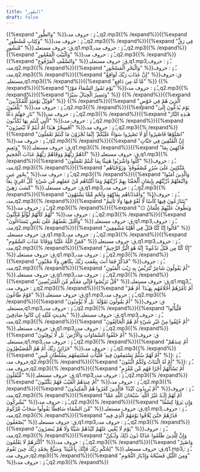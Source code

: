 ```yaml
---
title: "الطور"
draft: false
---
```

 {{%expand "وَالطُّورِ" %}}ـُ و٘ :  حروف مدہ,q2.mp3{{% /expand%}}{{%expand "وَكِتَابٍ مَّسْطُورٍ" %}}ـُ و٘ :  حروف مدہ,q2.mp3{{% /expand%}}{{%expand "فِي رَقٍّ مَّنشُورٍ" %}}ق: حروف مستعلیہ,q1.mp3,ـُ و٘ :  حروف مدہ,q2.mp3{{% /expand%}}{{%expand "وَالْبَيْتِ الْمَعْمُورِ" %}}ـُ و٘ :  حروف مدہ,q2.mp3{{% /expand%}}{{%expand "وَالسَّقْفِ الْمَرْفُوعِ" %}}ق: حروف مستعلیہ,q1.mp3,ـُ و٘ :  حروف مدہ,q2.mp3{{% /expand%}}{{%expand "وَالْبَحْرِ الْمَسْجُورِ" %}}ـُ و٘ :  حروف مدہ,q2.mp3{{% /expand%}}{{%expand "إِنَّ عَذَابَ رَبِّكَ لَوَاقِعٌ" %}}ق: حروف مستعلیہ,q1.mp3{{% /expand%}}{{%expand "مَّا لَهُ مِن دَافِعٍ" %}} {{% /expand%}}{{%expand "يَوْمَ تَمُورُ السَّمَاءُ مَوْرًا" %}}ـُ و٘ :  حروف مدہ,q2.mp3{{% /expand%}}{{%expand "وَتَسِيرُ الْجِبَالُ سَيْرًا" %}} {{% /expand%}}{{%expand "فَوَيْلٌ يَوْمَئِذٍ لِّلْمُكَذِّبِينَ" %}} {{% /expand%}}{{%expand "الَّذِينَ هُمْ فِي خَوْضٍ يَلْعَبُونَ" %}}ـُ و٘ :  حروف مدہ,q2.mp3{{% /expand%}}{{%expand "يَوْمَ يُدَعُّونَ إِلَىٰ نَارِ جَهَنَّمَ دَعًّا" %}}ـُ و٘ :  حروف مدہ,q2.mp3{{% /expand%}}{{%expand "هَـٰذِهِ النَّارُ الَّتِي كُنتُم بِهَا تُكَذِّبُونَ" %}}ـُ و٘ :  حروف مدہ,q2.mp3{{% /expand%}}{{%expand "أَفَسِحْرٌ هَـٰذَا أَمْ أَنتُمْ لَا تُبْصِرُونَ" %}}ـُ و٘ :  حروف مدہ,q2.mp3{{% /expand%}}{{%expand "اصْلَوْهَا فَاصْبِرُوا أَوْ لَا تَصْبِرُوا سَوَاءٌ عَلَيْكُمْ ۖ إِنَّمَا تُجْزَوْنَ مَا كُنتُمْ تَعْمَلُونَ" %}}ـُ و٘ :  حروف مدہ,q2.mp3{{% /expand%}}{{%expand "إِنَّ الْمُتَّقِينَ فِي جَنَّاتٍ وَنَعِيمٍ" %}}ق: حروف مستعلیہ,q1.mp3{{% /expand%}}{{%expand "فَاكِهِينَ بِمَا آتَاهُمْ رَبُّهُمْ وَوَقَاهُمْ رَبُّهُمْ عَذَابَ الْجَحِيمِ" %}}ق: حروف مستعلیہ,q1.mp3{{% /expand%}}{{%expand "كُلُوا وَاشْرَبُوا هَنِيئًا بِمَا كُنتُمْ تَعْمَلُونَ" %}}ـُ و٘ :  حروف مدہ,q2.mp3{{% /expand%}}{{%expand "مُتَّكِئِينَ عَلَىٰ سُرُرٍ مَّصْفُوفَةٍ ۖ وَزَوَّجْنَاهُم بِحُورٍ عِينٍ" %}}ـُ و٘ :  حروف مدہ,q2.mp3{{% /expand%}}{{%expand "وَالَّذِينَ آمَنُوا وَاتَّبَعَتْهُمْ ذُرِّيَّتُهُم بِإِيمَانٍ أَلْحَقْنَا بِهِمْ ذُرِّيَّتَهُمْ وَمَا أَلَتْنَاهُم مِّنْ عَمَلِهِم مِّن شَيْءٍ ۚ كُلُّ امْرِئٍ بِمَا كَسَبَ رَهِينٌ" %}}ق: حروف مستعلیہ,q1.mp3,ـُ و٘ :  حروف مدہ,q2.mp3{{% /expand%}}{{%expand "وَأَمْدَدْنَاهُم بِفَاكِهَةٍ وَلَحْمٍ مِّمَّا يَشْتَهُونَ" %}}ـُ و٘ :  حروف مدہ,q2.mp3{{% /expand%}}{{%expand "يَتَنَازَعُونَ فِيهَا كَأْسًا لَّا لَغْوٌ فِيهَا وَلَا تَأْثِيمٌ" %}}ـُ و٘ :  حروف مدہ,q2.mp3{{% /expand%}}{{%expand "۞ وَيَطُوفُ عَلَيْهِمْ غِلْمَانٌ لَّهُمْ كَأَنَّهُمْ لُؤْلُؤٌ مَّكْنُونٌ" %}}ـُ و٘ :  حروف مدہ,q2.mp3{{% /expand%}}{{%expand "وَأَقْبَلَ بَعْضُهُمْ عَلَىٰ بَعْضٍ يَتَسَاءَلُونَ" %}}ق: حروف مستعلیہ,q1.mp3,ـُ و٘ :  حروف مدہ,q2.mp3{{% /expand%}}{{%expand "قَالُوا إِنَّا كُنَّا قَبْلُ فِي أَهْلِنَا مُشْفِقِينَ" %}}ق: حروف مستعلیہ,q1.mp3,ـُ و٘ :  حروف مدہ,q2.mp3{{% /expand%}}{{%expand "فَمَنَّ اللَّهُ عَلَيْنَا وَوَقَانَا عَذَابَ السَّمُومِ" %}}ق: حروف مستعلیہ,q1.mp3,ـُ و٘ :  حروف مدہ,q2.mp3{{% /expand%}}{{%expand "إِنَّا كُنَّا مِن قَبْلُ نَدْعُوهُ ۖ إِنَّهُ هُوَ الْبَرُّ الرَّحِيمُ" %}}ق: حروف مستعلیہ,q1.mp3,ـُ و٘ :  حروف مدہ,q2.mp3{{% /expand%}}{{%expand "فَذَكِّرْ فَمَا أَنتَ بِنِعْمَتِ رَبِّكَ بِكَاهِنٍ وَلَا مَجْنُونٍ" %}}ـُ و٘ :  حروف مدہ,q2.mp3{{% /expand%}}{{%expand "أَمْ يَقُولُونَ شَاعِرٌ نَّتَرَبَّصُ بِهِ رَيْبَ الْمَنُونِ" %}}ق: حروف مستعلیہ,q1.mp3,ـُ و٘ :  حروف مدہ,q2.mp3{{% /expand%}}{{%expand "قُلْ تَرَبَّصُوا فَإِنِّي مَعَكُم مِّنَ الْمُتَرَبِّصِينَ" %}}ق: حروف مستعلیہ,q1.mp3,ـُ و٘ :  حروف مدہ,q2.mp3{{% /expand%}}{{%expand "أَمْ تَأْمُرُهُمْ أَحْلَامُهُم بِهَـٰذَا ۚ أَمْ هُمْ قَوْمٌ طَاغُونَ" %}}ق: حروف مستعلیہ,q1.mp3,ـُ و٘ :  حروف مدہ,q2.mp3{{% /expand%}}{{%expand "أَمْ يَقُولُونَ تَقَوَّلَهُ ۚ بَل لَّا يُؤْمِنُونَ" %}}ق: حروف مستعلیہ,q1.mp3,ـُ و٘ :  حروف مدہ,q2.mp3{{% /expand%}}{{%expand "فَلْيَأْتُوا بِحَدِيثٍ مِّثْلِهِ إِن كَانُوا صَادِقِينَ" %}}ق: حروف مستعلیہ,q1.mp3,ـُ و٘ :  حروف مدہ,q2.mp3{{% /expand%}}{{%expand "أَمْ خُلِقُوا مِنْ غَيْرِ شَيْءٍ أَمْ هُمُ الْخَالِقُونَ" %}}ق: حروف مستعلیہ,q1.mp3,ـُ و٘ :  حروف مدہ,q2.mp3{{% /expand%}}{{%expand "أَمْ خَلَقُوا السَّمَاوَاتِ وَالْأَرْضَ ۚ بَل لَّا يُوقِنُونَ" %}}ق: حروف مستعلیہ,q1.mp3,ـُ و٘ :  حروف مدہ,q2.mp3{{% /expand%}}{{%expand "أَمْ عِندَهُمْ خَزَائِنُ رَبِّكَ أَمْ هُمُ الْمُصَيْطِرُونَ" %}}ـُ و٘ :  حروف مدہ,q2.mp3{{% /expand%}}{{%expand "أَمْ لَهُمْ سُلَّمٌ يَسْتَمِعُونَ فِيهِ ۖ فَلْيَأْتِ مُسْتَمِعُهُم بِسُلْطَانٍ مُّبِينٍ" %}}ـُ و٘ :  حروف مدہ,q2.mp3{{% /expand%}}{{%expand "أَمْ لَهُ الْبَنَاتُ وَلَكُمُ الْبَنُونَ" %}}ـُ و٘ :  حروف مدہ,q2.mp3{{% /expand%}}{{%expand "أَمْ تَسْأَلُهُمْ أَجْرًا فَهُم مِّن مَّغْرَمٍ مُّثْقَلُونَ" %}}ق: حروف مستعلیہ,q1.mp3,ـُ و٘ :  حروف مدہ,q2.mp3{{% /expand%}}{{%expand "أَمْ عِندَهُمُ الْغَيْبُ فَهُمْ يَكْتُبُونَ" %}}ـُ و٘ :  حروف مدہ,q2.mp3{{% /expand%}}{{%expand "أَمْ يُرِيدُونَ كَيْدًا ۖ فَالَّذِينَ كَفَرُوا هُمُ الْمَكِيدُونَ" %}}ـُ و٘ :  حروف مدہ,q2.mp3{{% /expand%}}{{%expand "أَمْ لَهُمْ إِلَـٰهٌ غَيْرُ اللَّهِ ۚ سُبْحَانَ اللَّهِ عَمَّا يُشْرِكُونَ" %}}ـُ و٘ :  حروف مدہ,q2.mp3{{% /expand%}}{{%expand "وَإِن يَرَوْا كِسْفًا مِّنَ السَّمَاءِ سَاقِطًا يَقُولُوا سَحَابٌ مَّرْكُومٌ" %}}ق: حروف مستعلیہ,q1.mp3,ـُ و٘ :  حروف مدہ,q2.mp3{{% /expand%}}{{%expand "فَذَرْهُمْ حَتَّىٰ يُلَاقُوا يَوْمَهُمُ الَّذِي فِيهِ يُصْعَقُونَ" %}}ق: حروف مستعلیہ,q1.mp3,ـُ و٘ :  حروف مدہ,q2.mp3{{% /expand%}}{{%expand "يَوْمَ لَا يُغْنِي عَنْهُمْ كَيْدُهُمْ شَيْئًا وَلَا هُمْ يُنصَرُونَ" %}}ـُ و٘ :  حروف مدہ,q2.mp3{{% /expand%}}{{%expand "وَإِنَّ لِلَّذِينَ ظَلَمُوا عَذَابًا دُونَ ذَٰلِكَ وَلَـٰكِنَّ أَكْثَرَهُمْ لَا يَعْلَمُونَ" %}}ـُ و٘ :  حروف مدہ,q2.mp3{{% /expand%}}{{%expand "وَاصْبِرْ لِحُكْمِ رَبِّكَ فَإِنَّكَ بِأَعْيُنِنَا ۖ وَسَبِّحْ بِحَمْدِ رَبِّكَ حِينَ تَقُومُ" %}}ق: حروف مستعلیہ,q1.mp3,ـُ و٘ :  حروف مدہ,q2.mp3{{% /expand%}}{{%expand "وَمِنَ اللَّيْلِ فَسَبِّحْهُ وَإِدْبَارَ النُّجُومِ" %}}ـُ و٘ :  حروف مدہ,q2.mp3{{% /expand%}}